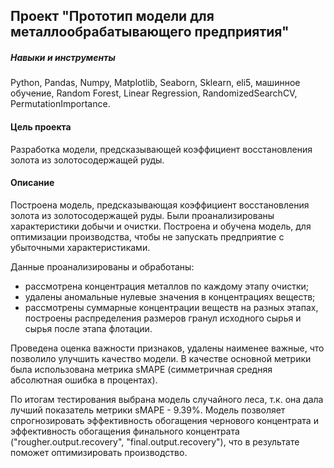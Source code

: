 ## Проект "Прототип модели для металлообрабатывающего предприятия"

##### Навыки и инструменты
Python, Pandas, Numpy, Matplotlib, Seaborn, Sklearn, eli5, машинное обучение, Random Forest, Linear Regression, RandomizedSearchCV, PermutationImportance.

#### Цель проекта
Разработка модели, предсказывающей коэффициент восстановления золота из золотосодержащей руды.

#### Описание
Построена модель, предсказывающая коэффициент восстановления золота из золотосодержащей руды. Были проанализированы характеристики добычи и очистки. Построена и обучена модель, для оптимизации производства, чтобы не запускать предприятие с убыточными характеристиками.

Данные проанализированы и обработаны:
* рассмотрена концентрация металлов по каждому этапу очистки;
* удалены аномальные нулевые значения в концентрациях веществ;
* рассмотрены суммарные концентрации веществ на разных этапах, построены распределения размеров гранул исходного сырья и сырья после этапа флотации.

Проведена оценка важности признаков, удалены наименее важные, что позволило улучшить качество модели. В качестве основной метрики была использована метрика sMAPE (симметричная средняя абсолютная ошибка в процентах).

По итогам тестирования выбрана модель случайного леса, т.к. она дала лучший показатель метрики sMAPE - 9.39%.
Модель позволяет спрогнозировать эффективность обогащения чернового концентрата и эффективность обогащения финального концентрата ("rougher.output.recovery", "final.output.recovery"), что в результате поможет оптимизировать производство.
